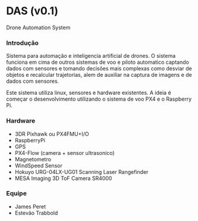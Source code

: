 # DAS (v0.1)

Drone Automation System

### Introdução

Sistema para automação e inteligencia artificial de drones. O sistema funciona em cima de outros sistemas de voo e piloto automatico captando dados com sensores e tomando decisões mais complexas como desviar de objetos e recalcular trajetorias, alem de auxiliar na captura de imagens e de dados com sensores. 

Este sistema utiliza linux, sensores e hardware existentes. A ideia é começar o desenvolvimento utilizando o sistema de voo PX4 e o Raspberry Pi.

### Hardware

- 3DR Pixhawk ou PX4FMU+I/O
- RaspberryPi
- GPS
- PX4-Flow (camera + sensor ultrasonico)
- Magnetometro
- WindSpeed Sensor
- Hokuyo URG-04LX-UG01 Scanning Laser Rangefinder
- MESA Imaging 3D ToF Camera SR4000

### Equipe

- James Peret
- Estevão Trabbold

